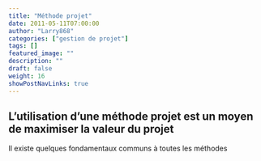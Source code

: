 ```yaml
---
title: "Méthode projet"
date: 2011-05-11T07:00:00
author: "Larry868"
categories: ["gestion de projet"]
tags: []
featured_image: ""
description: ""
draft: false
weight: 16
showPostNavLinks: true
---
```


## L’utilisation d’une méthode projet est un moyen de maximiser la valeur du projet

Il existe quelques fondamentaux communs à toutes les méthodes



